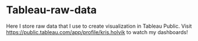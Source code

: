 # Tableau-raw-data
Here I store raw data that I use to create visualization in Tableau Public. 
Visit https://public.tableau.com/app/profile/kris.holvik to watch my dashboards!
